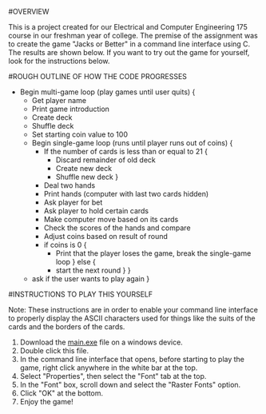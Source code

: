 #OVERVIEW

This is a project created for our Electrical and Computer Engineering 175 course in our freshman year of college.
The premise of the assignment was to create the game "Jacks or Better" in a command line interface using C.
The results are shown below. If you want to try out the game for yourself, look for the instructions below.

#ROUGH OUTLINE OF HOW THE CODE PROGRESSES

- Begin multi-game loop (play games until user quits) {
  - Get player name
  - Print game introduction
  - Create deck
  - Shuffle deck
  - Set starting coin value to 100
  - Begin single-game loop (runs until player runs out of coins) {
    - If the number of cards is less than or equal to 21 {
      - Discard remainder of old deck
      - Create new deck
      - Shuffle new deck
    }
    - Deal two hands
    - Print hands (computer with last two cards hidden)
    - Ask player for bet
    - Ask player to hold certain cards
    - Make computer move based on its cards
    - Check the scores of the hands and compare
    - Adjust coins based on result of round
    - if coins is 0 {
      - Print that the player loses the game, break the single-game loop
    } else {
      - start the next round
    }
  }
  - ask if the user wants to play again
}

#INSTRUCTIONS TO PLAY THIS YOURSELF

Note: These instructions are in order to enable your command line interface to properly display the ASCII characters used for things like the suits of the cards and the borders of the cards.

1. Download the [main.exe](main.exe) file on a windows device.
2. Double click this file.
3. In the command line interface that opens, before starting to play the game, right click anywhere in the white bar at the top.
4. Select "Properties", then select the "Font" tab at the top.
5. In the "Font" box, scroll down and select the "Raster Fonts" option.
6. Click "OK" at the bottom.
7. Enjoy the game!
